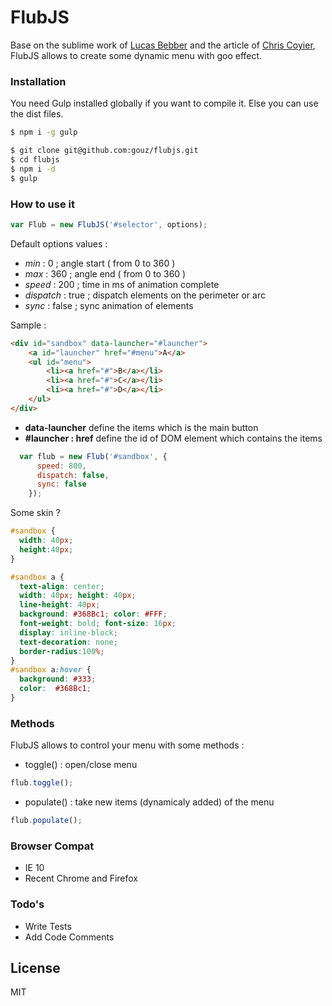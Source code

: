 # FlubJS

Base on the sublime work of [Lucas Bebber] and the article of [Chris Coyier], FlubJS allows to create some dynamic menu with goo effect.

### Installation

You need Gulp installed globally if you want to compile it. Else you can use the dist files.

```sh
$ npm i -g gulp
```

```sh
$ git clone git@github.com:gouz/flubjs.git
$ cd flubjs
$ npm i -d
$ gulp
```

### How to use it

```js
var Flub = new FlubJS('#selector', options);
```
Default options values :

- *min* : 0 ; angle start ( from 0 to 360 )
- *max* : 360 ; angle end ( from 0 to 360 )
- *speed* : 200 ; time in ms of animation complete
- *dispatch* : true ; dispatch elements on the perimeter or arc
- *sync* : false ; sync animation of elements

Sample :
```html
<div id="sandbox" data-launcher="#launcher">
    <a id="launcher" href="#menu">A</a>
    <ul id="menu">
        <li><a href="#">B</a></li>
        <li><a href="#">C</a></li>
        <li><a href="#">D</a></li>
    </ul>
</div>
```
- **data-launcher** define the items which is the main button
- **#launcher : href** define the id of DOM element which contains the items

```js
  var flub = new Flub('#sandbox', {
      speed: 800,
      dispatch: false,
      sync: false
    });
```
Some skin ?
```css
#sandbox {
  width: 40px;
  height:40px;
}

#sandbox a {
  text-align: center;
  width: 40px; height: 40px;
  line-height: 40px;
  background: #368Bc1; color: #FFF;
  font-weight: bold; font-size: 16px;
  display: inline-block;
  text-decoration: none;
  border-radius:100%;
}
#sandbox a:hover {
  background: #333;
  color:  #368Bc1;
}
```


### Methods

FlubJS allows to control your menu with some methods :

- toggle() : open/close menu
```js
flub.toggle();
```

- populate() : take new items (dynamicaly added) of the menu
```js
flub.populate();
```

### Browser Compat
- IE 10
- Recent Chrome and Firefox

### Todo's

 - Write Tests
 - Add Code Comments

License
----

MIT

[Lucas Bebber]:http://twitter.com/lucasbebber
[Chris Coyier]:https://css-tricks.com/gooey-effect
